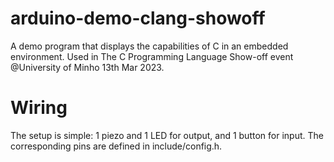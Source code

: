 # arduino-demo-clang-showoff

A demo program that displays the capabilities of C in an embedded environment.
Used in The C Programming Language Show-off event @University of Minho 13th Mar 2023.

# Wiring

The setup is simple: 1 piezo and 1 LED for output, and 1 button for input.
The corresponding pins are defined in include/config.h.
